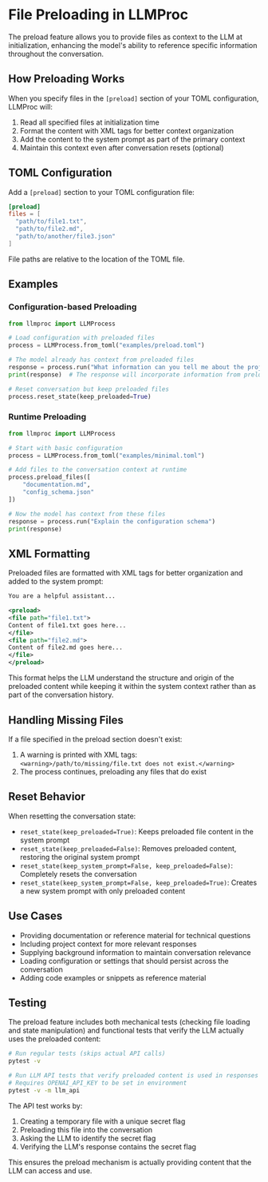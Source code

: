 # File Preloading in LLMProc

The preload feature allows you to provide files as context to the LLM at initialization, enhancing the model's ability to reference specific information throughout the conversation.

## How Preloading Works

When you specify files in the `[preload]` section of your TOML configuration, LLMProc will:

1. Read all specified files at initialization time
2. Format the content with XML tags for better context organization
3. Add the content to the system prompt as part of the primary context
4. Maintain this context even after conversation resets (optional)

## TOML Configuration

Add a `[preload]` section to your TOML configuration file:

```toml
[preload]
files = [
  "path/to/file1.txt",
  "path/to/file2.md",
  "path/to/another/file3.json"
]
```

File paths are relative to the location of the TOML file.

## Examples

### Configuration-based Preloading

```python
from llmproc import LLMProcess

# Load configuration with preloaded files
process = LLMProcess.from_toml("examples/preload.toml")

# The model already has context from preloaded files
response = process.run("What information can you tell me about the project?")
print(response)  # The response will incorporate information from preloaded files

# Reset conversation but keep preloaded files
process.reset_state(keep_preloaded=True)
```

### Runtime Preloading

```python
from llmproc import LLMProcess

# Start with basic configuration
process = LLMProcess.from_toml("examples/minimal.toml")

# Add files to the conversation context at runtime
process.preload_files([
    "documentation.md",
    "config_schema.json"
])

# Now the model has context from these files
response = process.run("Explain the configuration schema")
print(response)
```

## XML Formatting

Preloaded files are formatted with XML tags for better organization and added to the system prompt:

```xml
You are a helpful assistant...

<preload>
<file path="file1.txt">
Content of file1.txt goes here...
</file>
<file path="file2.md">
Content of file2.md goes here...
</file>
</preload>
```

This format helps the LLM understand the structure and origin of the preloaded content while keeping it within the system context rather than as part of the conversation history.

## Handling Missing Files

If a file specified in the preload section doesn't exist:

1. A warning is printed with XML tags: `<warning>/path/to/missing/file.txt does not exist.</warning>`
2. The process continues, preloading any files that do exist

## Reset Behavior

When resetting the conversation state:

- `reset_state(keep_preloaded=True)`: Keeps preloaded file content in the system prompt
- `reset_state(keep_preloaded=False)`: Removes preloaded content, restoring the original system prompt
- `reset_state(keep_system_prompt=False, keep_preloaded=False)`: Completely resets the conversation
- `reset_state(keep_system_prompt=False, keep_preloaded=True)`: Creates a new system prompt with only preloaded content

## Use Cases

- Providing documentation or reference material for technical questions
- Including project context for more relevant responses
- Supplying background information to maintain conversation relevance
- Loading configuration or settings that should persist across the conversation
- Adding code examples or snippets as reference material

## Testing

The preload feature includes both mechanical tests (checking file loading and state manipulation) and 
functional tests that verify the LLM actually uses the preloaded content:

```bash
# Run regular tests (skips actual API calls)
pytest -v

# Run LLM API tests that verify preloaded content is used in responses
# Requires OPENAI_API_KEY to be set in environment
pytest -v -m llm_api
```

The API test works by:
1. Creating a temporary file with a unique secret flag
2. Preloading this file into the conversation
3. Asking the LLM to identify the secret flag
4. Verifying the LLM's response contains the secret flag

This ensures the preload mechanism is actually providing content that the LLM can access and use.